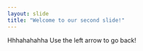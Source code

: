 ```yaml
---
layout: slide
title: "Welcome to our second slide!"
---
```

Hhhahahahha
Use the left arrow to go back!
